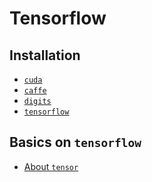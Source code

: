# Tensorflow

## Installation

* [`cuda`]()
* [`caffe`]()
* [`digits`]()
* [`tensorflow`]()


## Basics on `tensorflow`

* [About `tensor`](https://github.com/pydemia/Tensorflow/blob/master/scripts/basic/basics.md#basics-on-tensorflow)
